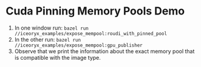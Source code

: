 # Cuda Pinning Memory Pools Demo

1. In one window run: `bazel run //iceoryx_examples/expose_mempool:roudi_with_pinned_pool`
2. In the other run: `bazel run //iceoryx_examples/expose_mempool:gpu_publisher`
3. Observe that we print the information about the exact memory pool that is compatible with the image type.
